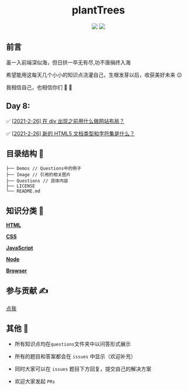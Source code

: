 <h1 align="center">plantTrees</h1>

<p align="center">
  <img src="https://img.shields.io/badge/license-MIT-blue.svg"> 
  <a href="https://github.com/HJY-xh/plantTrees/pulls"><img src="https://img.shields.io/badge/PRs-welcome-brightgreen.svg"></a>
</p>

## 前言

虽一入前端深似海，但日拱一卒无有尽,功不唐捐终入海

希望能用这每天几个小小的知识点浇灌自己，生根发芽以后，收获美好未来 😉

我相信自己，也相信你们 💪 💪

## Day 8:

✅ [[2021-2-26] 在 div 出现之前用什么做网站布局？](https://github.com/HJY-xh/plantTrees/issues/13)

✅ [[2021-2-26] 新的 HTML5 文档类型和字符集是什么？](https://github.com/HJY-xh/plantTrees/issues/14)

## 目录结构 📁

```
├── Demos // Questions中的例子
├── Image // 引用的相关图片
├── Questions // 具体内容
├── LICENSE
└── README.md
```

## 知识分类 📄

[**HTML**](https://github.com/HJY-xh/plantTrees/blob/main/questions/HTML.md)

[**CSS**](https://github.com/HJY-xh/plantTrees/blob/main/questions/CSS.md)

[**JavaScript**](https://github.com/HJY-xh/plantTrees/blob/main/questions/JavaScript.md)

[**Node**](https://github.com/HJY-xh/plantTrees/blob/main/questions/Node.md)

[**Browser**](https://github.com/HJY-xh/plantTrees/blob/main/questions/Browser.md)

## 参与贡献 ✍️

[点我](https://github.com/HJY-xh/plantTrees/wiki/%E5%A6%82%E4%BD%95%E5%8F%82%E4%B8%8E%E8%B4%A1%E7%8C%AE%EF%BC%9F)

## 其他 📢

- 所有知识点均在`questions`文件夹中以问答形式展示

- 所有的题目和答案都会在 `issues` 中显示（欢迎补充）

- 同时大家可以在 `issues` 题目下方回复，提交自己的解决方案

- 欢迎大家发起 `PRs`
